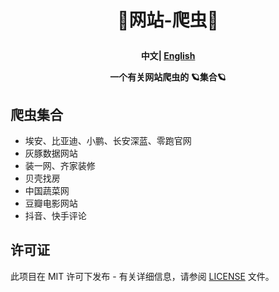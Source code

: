 <h1 align="center">
  <p>
    🚀网站-爬虫🚀
  <p>
</h1>
<div>
<h4 align="center">
    <p>
        <b>中文</b>|
        <a href="/README_EN.md">English</a>
    <p>
<p> 一个有关网站爬虫的 🪐集合🪐
</p>
</h4>
</div>

## 爬虫集合
- 埃安、比亚迪、小鹏、长安深蓝、零跑官网
- 灰豚数据网站
- 装一网、齐家装修
- 贝壳找房
- 中国蔬菜网
- 豆瓣电影网站
- 抖音、快手评论


## 许可证

此项目在 MIT 许可下发布 - 有关详细信息，请参阅 [LICENSE](LICENSE) 文件。